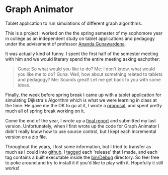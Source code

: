 Graph Animator
==============

Tablet application to run simulations of different graph algorithms.

This is a project I worked on the the spring semester of my sophomore year in college as an independent study on tablet applications and pedagogy under the advisement of professor [Ananda Gunawardena](http://www.cs.cmu.edu/~guna/).

It was actually kind of funny.  I spent the first half of the semester meeting with him and we would literary spend the entire meeting asking eachother:

> Guna: So what would you like to do?
> Me: I don't know, what would you like me to do?
> Guna: Well, how about something related to tablets and pedagogy?
> Me: Sounds great! Let me get back to you with some ideas.

Finally, the week before spring break I came up with a tablet application for simulating Dijkstra's Algorithm which is what we were learning in class at the time.  He gave me the OK to go at it, I wrote a [proposal](https://github.com/mdayaram/graph-animator/blob/master/docs/proposal.md), and spent pretty much all of spring break working on it.

Come the end of the year, I wrote up a [final report](https://github.com/mdayaram/graph-animator/blob/master/docs/finalreport.md) and submitted my last version.  Unfortunately, when I first wrote up the code for Graph Animator I didn't really know how to use source control, but I kept each incremental version on a zip file.

Throughout the years, I lost some information, but I tried to transfer as much as I could into [github](https://github.com/mdayaram/graph-animator/).  I [tagged](https://github.com/mdayaram/graph-animator/tags) each 'release' that I made, and each tag contains a built executable inside the [bin/Debug](https://github.com/mdayaram/graph-animator/blob/master/bin/Debug/GraphAnimator.exe) directory.  So feel free to poke around and try to install it if you'd like to play with it.  Hopefully it still works!
